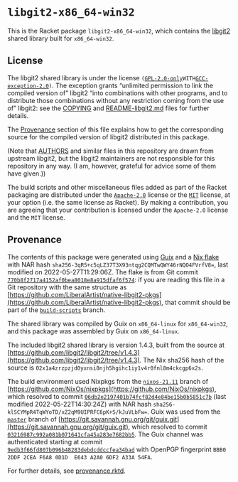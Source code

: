 # `libgit2-x86_64-win32`

This is the Racket package `libgit2-x86_64-win32`, which contains the
[libgit2](https://libgit2.org) shared library built for `x86_64-win32`.

## License

The libgit2 shared library is under the license
`(`[`GPL-2.0-only`](https://spdx.org/licenses/GPL-2.0-only.html)` WITH
`[`GCC-exception-2.0`](https://spdx.org/licenses/GCC-exception-2.0.html)`)`.
The exception grants “unlimited permission to link the compiled version
of” libgit2 “into combinations with other programs, and to distribute
those combinations without any restriction coming from the use of”
libgit2: see the [COPYING](./COPYING) and
[README-libgit2.md](./README-libgit2.md) files for further details.

The [Provenance](#provenance) section of this file explains how to get
the corresponding source for the compiled version of libgit2 distributed
in this package.

\(Note that [AUTHORS](./AUTHORS) and similar files in this repository
are drawn from upstream libgit2, but the libgit2 maintainers are not
responsible for this repository in any way. (I am, however, grateful for
advice some of them have given.))

The build scripts and other miscellaneous files added as part of the
Racket packaging are distributed under the
[`Apache-2.0`](https://spdx.org/licenses/Apache-2.0.html) license or the
[`MIT`](https://spdx.org/licenses/MIT.html) license, at your option
(i.e. the same license as Racket). By making a contribution, you are
agreeing that your contribution is licensed under the `Apache-2.0`
license and the `MIT` license.

## Provenance

The contents of this package were generated using
[Guix](https://guix.gnu.org) and a [Nix
flake](https://nixos.org/manual/nix/stable/command-ref/new-cli/nix3-flake.html)
with NAR hash `sha256-3qR5+c5qLZ37T3X93ntqg2CQMTwQWY46rNQO4FVrfV8=`,
last modified on 2022-05-27T11:29:06Z. The flake is from Git commit
[`770b8f2717a4152af0bea8018e8a915dfaf6f574`](https://github.com/LiberalArtist/native-libgit2-pkgs/commit/770b8f2717a4152af0bea8018e8a915dfaf6f574):
if you are reading this file in a Git repository with the same structure
as
[https://github.com/LiberalArtist/native-libgit2-pkgs](https://github.com/LiberalArtist/native-libgit2-pkgs),
that commit should be part of the
[`build-scripts`](https://github.com/LiberalArtist/native-libgit2-pkgs/tree/build-scripts)
branch.

The shared library was compiled by Guix on `x86_64-linux` for
`x86_64-win32`, and this package was assembled by Guix on
`x86_64-linux`.

The included libgit2 shared library is version 1.4.3, built from the
source at
[https://github.com/libgit2/libgit2/tree/v1.4.3](https://github.com/libgit2/libgit2/tree/v1.4.3).
The Nix sha256 hash of the source is
`02x1a4zrzpzjd0yxnsi8njh5hgihc1iy1v4r0fnl8m4ckcgp6x2s`.

The build environment used Nixpkgs from the
[`nixos-21.11`](https://github.com/NixOs/nixpkgs/tree/nixos-21.11)
branch of
[https://github.com/NixOs/nixpkgs](https://github.com/NixOs/nixpkgs),
which resolved to commit
[`06db2e2197401b74fcf82d4e84be15b0b5851c7b`](https://github.com/NixOs/nixpkgs/commit/06db2e2197401b74fcf82d4e84be15b0b5851c7b)
\(last modified 2022-05-22T14:30:24Z) with NAR hash
`sha256-klSCYMpR4TqWYoTD/xZ2qM9UIPRFC6pK+S/kJuVLbFw=`. Guix was used
from the
[`master`](https://git.savannah.gnu.org/cgit/guix.git/log/?h=master)
branch of
[https://git.savannah.gnu.org/git/guix.git](https://git.savannah.gnu.org/git/guix.git),
which resolved to commit
[`03216987c992a081b071641cfa45a283e7682bb5`](https://git.savannah.gnu.org/cgit/guix.git/tree/?id=03216987c992a081b071641cfa45a283e7682bb5).
The Guix channel was authenticated starting at commit
[`9edb3f66fd807b096b48283debdcddccfea34bad`](https://git.savannah.gnu.org/cgit/guix.git/tree/?id=9edb3f66fd807b096b48283debdcddccfea34bad)
with OpenPGP fingerprint `BBB0 2DDF 2CEA F6A8 0D1D  E643 A2A0 6DF2 A33A
54FA`.

For further details, see [provenance.rktd](./provenance.rktd).
